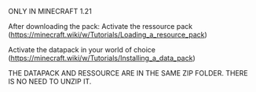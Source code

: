 ONLY IN MINECRAFT 1.21

After downloading the pack:
Activate the ressource pack
(https://minecraft.wiki/w/Tutorials/Loading_a_resource_pack)

Activate the datapack in your world of choice
(https://minecraft.wiki/w/Tutorials/Installing_a_data_pack) 

THE DATAPACK AND RESSOURCE ARE IN THE SAME ZIP FOLDER. THERE IS NO NEED TO UNZIP IT.
